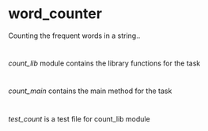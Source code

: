 # word_counter
Counting the frequent words in a string..
#
#
*count_lib* module contains the library functions for the task
#
#
*count_main* contains the main method for the task
#
#
*test_count* is a test file for count_lib module
#
#
